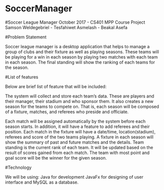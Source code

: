 # SoccerManager

#Soccer League Manager
October 2017 - CS401 MPP Course Project
Samson Weldegebriel - Tesfahiwet Asmelash - Beakal Asefa

#Problem Statement

Soccer league manager is a desktop application that helps to manage a group of clubs and their fixture as well as playing seasons. These teams will be playing for a win in each season by playing two matches with each team in each season. The final standing will show the ranking of each teams for the season.

#List of features

Below are brief list of feature that will be included:

The system will collect and store each team’s data. These are players and their manager, their stadium and who sponsor them.
It also creates a new season for the teams to compete on. That is, each season will be composed of a fixture, matches, and referees who preside and officiate.

Each match will be assigned automatically by the system before each season starts.
In addition, it will have a feature to add referees and their position.
Each match in the fixture will have a date/time, location(stadium), referees and score of the two teams playing.
A fixture in each season will show the summary of past and future matches and the details.
Team standing is the current rank of each team. It will be updated based on the result of scores gained from each match. The team with most point and goal score will be the winner for the given season.

#Technology

We will be using:
Java for development
JavaFx for designing of user interface and
MySQL as a database.




